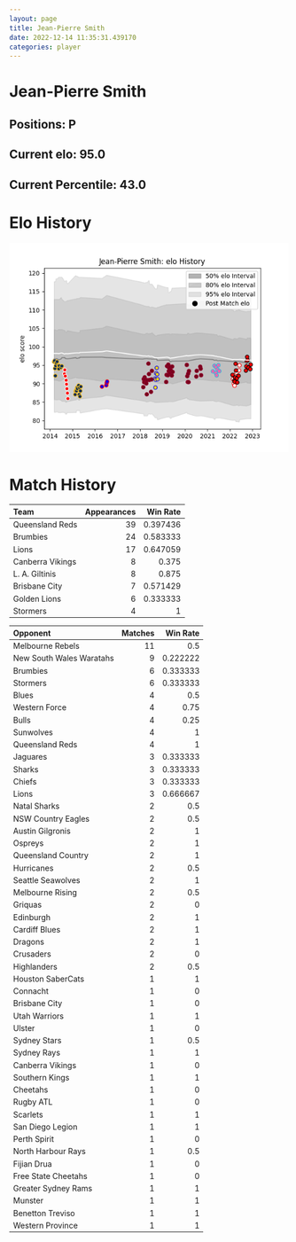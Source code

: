 ```yaml
---  
layout: page  
title: Jean-Pierre Smith  
date: 2022-12-14 11:35:31.439170  
categories: player  
---
```

# Jean-Pierre Smith

## Positions: P

## Current elo: 95.0

## Current Percentile: 43.0

# Elo History


![elo history](history_Jean-PierreSmith.png)
# Match History


| Team             |   Appearances |   Win Rate |
|:-----------------|--------------:|-----------:|
| Queensland Reds  |            39 |   0.397436 |
| Brumbies         |            24 |   0.583333 |
| Lions            |            17 |   0.647059 |
| Canberra Vikings |             8 |   0.375    |
| L. A. Giltinis   |             8 |   0.875    |
| Brisbane City    |             7 |   0.571429 |
| Golden Lions     |             6 |   0.333333 |
| Stormers         |             4 |   1        |

| Opponent                 |   Matches |   Win Rate |
|:-------------------------|----------:|-----------:|
| Melbourne Rebels         |        11 |   0.5      |
| New South Wales Waratahs |         9 |   0.222222 |
| Brumbies                 |         6 |   0.333333 |
| Stormers                 |         6 |   0.333333 |
| Blues                    |         4 |   0.5      |
| Western Force            |         4 |   0.75     |
| Bulls                    |         4 |   0.25     |
| Sunwolves                |         4 |   1        |
| Queensland Reds          |         4 |   1        |
| Jaguares                 |         3 |   0.333333 |
| Sharks                   |         3 |   0.333333 |
| Chiefs                   |         3 |   0.333333 |
| Lions                    |         3 |   0.666667 |
| Natal Sharks             |         2 |   0.5      |
| NSW Country Eagles       |         2 |   0.5      |
| Austin Gilgronis         |         2 |   1        |
| Ospreys                  |         2 |   1        |
| Queensland Country       |         2 |   1        |
| Hurricanes               |         2 |   0.5      |
| Seattle Seawolves        |         2 |   1        |
| Melbourne Rising         |         2 |   0.5      |
| Griquas                  |         2 |   0        |
| Edinburgh                |         2 |   1        |
| Cardiff Blues            |         2 |   1        |
| Dragons                  |         2 |   1        |
| Crusaders                |         2 |   0        |
| Highlanders              |         2 |   0.5      |
| Houston SaberCats        |         1 |   1        |
| Connacht                 |         1 |   0        |
| Brisbane City            |         1 |   0        |
| Utah Warriors            |         1 |   1        |
| Ulster                   |         1 |   0        |
| Sydney Stars             |         1 |   0.5      |
| Sydney Rays              |         1 |   1        |
| Canberra Vikings         |         1 |   0        |
| Southern Kings           |         1 |   1        |
| Cheetahs                 |         1 |   0        |
| Rugby ATL                |         1 |   0        |
| Scarlets                 |         1 |   1        |
| San Diego Legion         |         1 |   1        |
| Perth Spirit             |         1 |   0        |
| North Harbour Rays       |         1 |   0.5      |
| Fijian Drua              |         1 |   0        |
| Free State Cheetahs      |         1 |   0        |
| Greater Sydney Rams      |         1 |   1        |
| Munster                  |         1 |   1        |
| Benetton Treviso         |         1 |   1        |
| Western Province         |         1 |   1        |